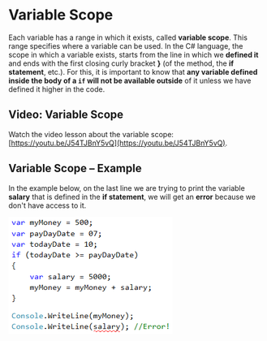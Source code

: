 # Variable Scope

Each variable has a range in which it exists, called **variable scope**. This range specifies where a variable can be used. In the C\# language, the scope in which a variable exists, starts from the line in which we **defined it** and ends with the first closing curly bracket **}** \(of the method, the **if statement**, etc.\). For this, it is important to know that **any variable defined inside the body of a **`if`** will not be available outside** of it unless we have defined it higher in the code.

## Video: Variable Scope

Watch the video lesson about the variable scope: [https://youtu.be/J54TJBnY5vQ](https://youtu.be/J54TJBnY5vQ).

## Variable Scope – Example

In the example below, on the last line we are trying to print the variable **salary** that is defined in the **if statement**, we will get an **error** because we don't have access to it.

![](/assets/chapter-3-images/00.Variable-scope-01.png)
